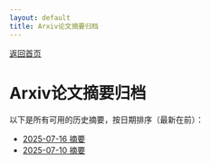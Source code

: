 ```yaml
---
layout: default
title: Arxiv论文摘要归档
---
```


[返回首页](index.md)

# Arxiv论文摘要归档

以下是所有可用的历史摘要，按日期排序（最新在前）：

- [2025-07-16 摘要](summary_20250716_044050.md)
- [2025-07-10 摘要](summary_20250710_073237.md)